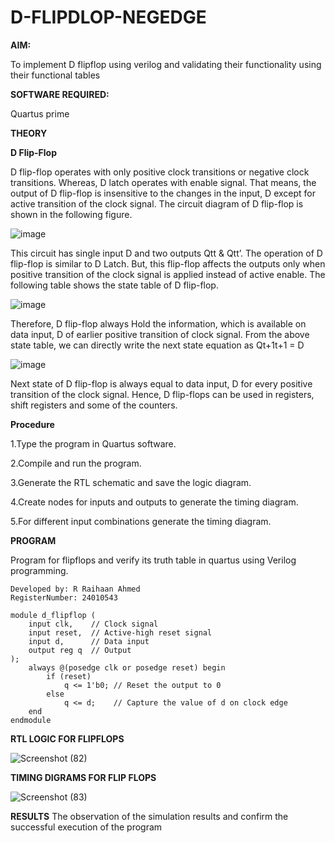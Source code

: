 # D-FLIPDLOP-NEGEDGE

**AIM:**

To implement  D flipflop using verilog and validating their functionality using their functional tables

**SOFTWARE REQUIRED:**

Quartus prime

**THEORY**



**D Flip-Flop**

D flip-flop operates with only positive clock transitions or negative clock transitions. Whereas, D latch operates with enable signal. That means, the output of D flip-flop is insensitive to the changes in the input, D except for active transition of the clock signal. The circuit diagram of D flip-flop is shown in the following figure.

![image](https://github.com/naavaneetha/D-FLIPDLOP-NEGEDGE/assets/154305477/48c81fe8-bc3f-40e7-95e2-519fc155ad51)

This circuit has single input D and two outputs Qtt & Qtt’. The operation of D flip-flop is similar to D Latch. But, this flip-flop affects the outputs only when positive transition of the clock signal is applied instead of active enable. The following table shows the state table of D flip-flop.

![image](https://github.com/naavaneetha/D-FLIPDLOP-NEGEDGE/assets/154305477/e5f3fda7-68ec-4a3a-a0a4-cf6f9cc4ab55)

Therefore, D flip-flop always Hold the information, which is available on data input, D of earlier positive transition of clock signal. From the above state table, we can directly write the next state equation as Qt+1t+1 = D

![image](https://github.com/naavaneetha/D-FLIPDLOP-NEGEDGE/assets/154305477/8592c0d8-2917-4142-91b9-d6c30dd891d2)

Next state of D flip-flop is always equal to data input, D for every positive transition of the clock signal. Hence, D flip-flops can be used in registers, shift registers and some of the counters.

**Procedure**

1.Type the program in Quartus software.

2.Compile and run the program.

3.Generate the RTL schematic and save the logic diagram.

4.Create nodes for inputs and outputs to generate the timing diagram.

5.For different input combinations generate the timing diagram.

**PROGRAM**

Program for flipflops and verify its truth table in quartus using Verilog programming. 
```
Developed by: R Raihaan Ahmed
RegisterNumber: 24010543
```
```
module d_flipflop (
    input clk,    // Clock signal
    input reset,  // Active-high reset signal
    input d,      // Data input
    output reg q  // Output
);
    always @(posedge clk or posedge reset) begin
        if (reset) 
            q <= 1'b0; // Reset the output to 0
        else 
            q <= d;    // Capture the value of d on clock edge
    end
endmodule
```


**RTL LOGIC FOR FLIPFLOPS**

![Screenshot (82)](https://github.com/user-attachments/assets/3c4522f3-4473-4107-b902-f9db792bba48)


**TIMING DIGRAMS FOR FLIP FLOPS**

![Screenshot (83)](https://github.com/user-attachments/assets/9d0f7a6a-4ce3-4891-ae5e-8217de6e78f2)


**RESULTS**
The observation of the simulation results and confirm the successful execution of the program
